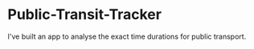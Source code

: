 # Public-Transit-Tracker
I've built an app to analyse the exact time durations for public transport. 
